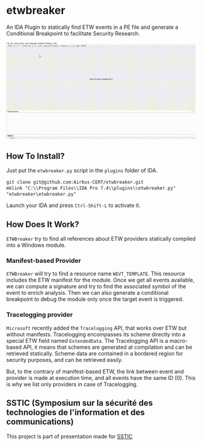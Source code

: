# etwbreaker
An IDA Plugin to statically find ETW events in a PE file and generate a Conditional Breakpoint to facilitate Security Research.

![Demo](img/demo.gif)

## How To Install?

Just put the `etwbreaker.py` script in the `plugins` folder of IDA.

```
git clone git@github.com:Airbus-CERT/etwbreaker.git
mklink "C:\\Program Files\\IDA Pro 7.4\\plugins\\etwbreaker.py" "etwbreaker\etwbreaker.py"
```

Launch your IDA and press `Ctrl-Shift-L` to activate it.

## How Does It Work?

`ETWBreaker` try to find all references about ETW providers statically compiled into a Windows module.

### Manifest-based Provider

`ETWBreaker` will try to find a resource name `WEVT_TEMPLATE`. This resource includes the ETW manifest for the module.
Once we get all events available, we can compute a signature and try to find the associated symbol of the event to enrich analysis.
Then we can also generate a conditional breakpoint to debug the module only once the target event is triggered.

### Tracelogging provider

`Microsoft` recently added the `Tracelogging` API, that works over ETW but without manifests.
Tracelogging encompasses its scheme directly into a special ETW field named `ExtendedData`.
The Tracelogging API is a macro-based API, it means that schemes are generated at compilation and can be retrieved statically.
Scheme data are contained in a bordered region for security purposes, and can be retrieved easily.

But, to the contrary of manifest-based ETW, the link between event and provider is made at execution time, and all events have the same ID (0).
This is why we list only providers in case of Tracelogging.

## SSTIC (Symposium sur la sécurité des technologies de l'information et des communications)

This project is part of presentation made for [SSTIC](https://www.sstic.org/2020/presentation/quand_les_bleus_se_prennent_pour_des_chercheurs_de_vulnrabilites/)
